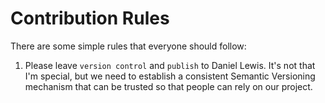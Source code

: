 # Contribution Rules
There are some simple rules that everyone should follow:

1. Please leave `version control` and `publish` to Daniel Lewis.  It's not that I'm special, but we need to establish a consistent Semantic Versioning mechanism that can be trusted so that people can rely on our project.

